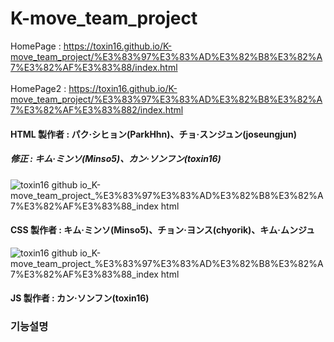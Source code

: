 # K-move_team_project

HomePage : https://toxin16.github.io/K-move_team_project/%E3%83%97%E3%83%AD%E3%82%B8%E3%82%A7%E3%82%AF%E3%83%88/index.html <br><br>
HomePage2 : https://toxin16.github.io/K-move_team_project/%E3%83%97%E3%83%AD%E3%82%B8%E3%82%A7%E3%82%AF%E3%83%882/index.html
#### HTML 製作者 : パク·シヒョン(ParkHhn)、チョ·スンジュン(joseungjun)
##### 修正 : キム·ミンソ(Minso5)、カン·ソンフン(toxin16)
![toxin16 github io_K-move_team_project_%E3%83%97%E3%83%AD%E3%82%B8%E3%82%A7%E3%82%AF%E3%83%88_index html](https://user-images.githubusercontent.com/109052012/194800520-1f57020a-4c3f-46d0-a2af-8c21d06fca40.png)

#### CSS 製作者 : キム·ミンソ(Minso5)、チョン·ヨンス(chyorik)、キム·ムンジュ
![toxin16 github io_K-move_team_project_%E3%83%97%E3%83%AD%E3%82%B8%E3%82%A7%E3%82%AF%E3%83%88_index html](https://user-images.githubusercontent.com/109052012/200175348-35681ec6-f91e-4bbd-8807-7a79861a397f.png)

#### JS 製作者 : カン·ソンフン(toxin16)

### 기능설명
